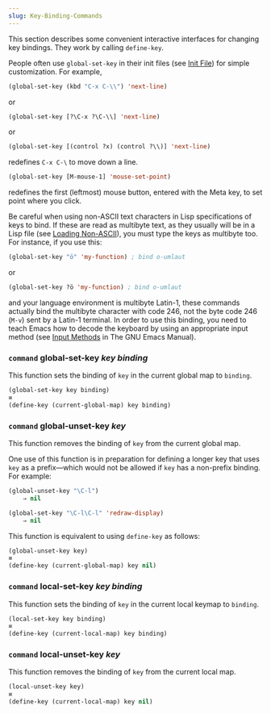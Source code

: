 ```yaml
---
slug: Key-Binding-Commands
---
```


This section describes some convenient interactive interfaces for changing key bindings. They work by calling `define-key`.

People often use `global-set-key` in their init files (see [Init File](Init-File)) for simple customization. For example,

```lisp
(global-set-key (kbd "C-x C-\\") 'next-line)
```

or

```lisp
(global-set-key [?\C-x ?\C-\\] 'next-line)
```

or

```lisp
(global-set-key [(control ?x) (control ?\\)] 'next-line)
```

redefines `C-x C-\` to move down a line.

```lisp
(global-set-key [M-mouse-1] 'mouse-set-point)
```

redefines the first (leftmost) mouse button, entered with the Meta key, to set point where you click.

Be careful when using non-ASCII text characters in Lisp specifications of keys to bind. If these are read as multibyte text, as they usually will be in a Lisp file (see [Loading Non-ASCII](Loading-Non_002dASCII)), you must type the keys as multibyte too. For instance, if you use this:

```lisp
(global-set-key "ö" 'my-function) ; bind o-umlaut
```

or

```lisp
(global-set-key ?ö 'my-function) ; bind o-umlaut
```

and your language environment is multibyte Latin-1, these commands actually bind the multibyte character with code 246, not the byte code 246 (`M-v`) sent by a Latin-1 terminal. In order to use this binding, you need to teach Emacs how to decode the keyboard by using an appropriate input method (see [Input Methods](https://www.gnu.org/software/emacs/manual/html_mono/emacs.html#Input-Methods) in The GNU Emacs Manual).

### <span className="tag command">`command`</span> **global-set-key** *key binding*

This function sets the binding of `key` in the current global map to `binding`.

```lisp
(global-set-key key binding)
≡
(define-key (current-global-map) key binding)
```

### <span className="tag command">`command`</span> **global-unset-key** *key*

This function removes the binding of `key` from the current global map.

One use of this function is in preparation for defining a longer key that uses `key` as a prefix—which would not be allowed if `key` has a non-prefix binding. For example:

```lisp
(global-unset-key "\C-l")
    ⇒ nil
```

```lisp
(global-set-key "\C-l\C-l" 'redraw-display)
    ⇒ nil
```

This function is equivalent to using `define-key` as follows:

```lisp
(global-unset-key key)
≡
(define-key (current-global-map) key nil)
```

### <span className="tag command">`command`</span> **local-set-key** *key binding*

This function sets the binding of `key` in the current local keymap to `binding`.

```lisp
(local-set-key key binding)
≡
(define-key (current-local-map) key binding)
```

### <span className="tag command">`command`</span> **local-unset-key** *key*

This function removes the binding of `key` from the current local map.

```lisp
(local-unset-key key)
≡
(define-key (current-local-map) key nil)
```
